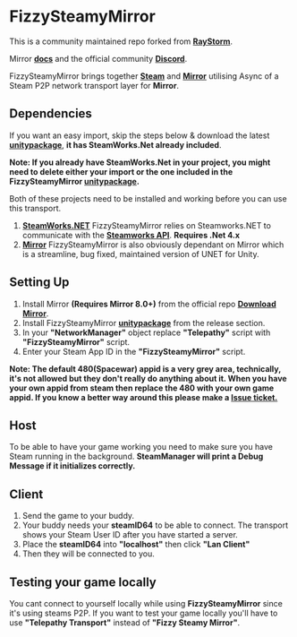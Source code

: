 # FizzySteamyMirror

This is a community maintained repo forked from **[RayStorm](https://github.com/Raystorms/FizzySteamyMirror)**. 

Mirror **[docs](https://mirror-networking.com/docs/Transports/Fizzy.html)** and the official community **[Discord](https://discord.gg/N9QVxbM)**.

FizzySteamyMirror brings together **[Steam](https://store.steampowered.com)** and **[Mirror](https://github.com/vis2k/Mirror)** utilising Async of a Steam P2P network transport layer for **Mirror**.

## Dependencies
If you want an easy import, skip the steps below & download the latest **[unitypackage](https://github.com/Chykary/FizzySteamyMirror/releases)**, **it has SteamWorks.Net already included**.

**Note: If you already have SteamWorks.Net in your project, you might need to delete either your import or the one included in the FizzySteamyMirror [unitypackage](https://github.com/Chykary/FizzySteamyMirror/releases).**

Both of these projects need to be installed and working before you can use this transport.
1. **[SteamWorks.NET](https://github.com/rlabrecque/Steamworks.NET)** FizzySteamyMirror relies on Steamworks.NET to communicate with the **[Steamworks API](https://partner.steamgames.com/doc/sdk)**. **Requires .Net 4.x**  
2. **[Mirror](https://github.com/vis2k/Mirror)** FizzySteamyMirror is also obviously dependant on Mirror which is a streamline, bug fixed, maintained version of UNET for Unity.

## Setting Up

1. Install Mirror **(Requires Mirror 8.0+)** from the official repo **[Download Mirror](https://github.com/vis2k/Mirror/releases)**.
2. Install FizzySteamyMirror **[unitypackage](https://github.com/Chykary/FizzySteamyMirror/releases)** from the release section.
3. In your **"NetworkManager"** object replace **"Telepathy"** script with **"FizzySteamyMirror"** script.
4. Enter your Steam App ID in the **"FizzySteamyMirror"** script.

**Note: The  default 480(Spacewar) appid is a very grey area, technically, it's not allowed but they don't really do anything about it. When you have your own appid from steam then replace the 480 with your own game appid.
If you know a better way around this please make a [Issue ticket.](https://github.com/Chykary/FizzySteamyMirror/issues)**

## Host
To be able to have your game working you need to make sure you have Steam running in the background. **SteamManager will print a Debug Message if it initializes correctly.**

## Client
1. Send the game to your buddy.
2. Your buddy needs your **steamID64** to be able to connect. The transport shows your Steam User ID after you have started a server.
3. Place the **steamID64** into **"localhost"** then click **"Lan Client"**
5. Then they will be connected to you.

## Testing your game locally
You cant connect to yourself locally while using **FizzySteamyMirror** since it's using steams P2P. If you want to test your game locally you'll have to use **"Telepathy Transport"** instead of **"Fizzy Steamy Mirror"**.
